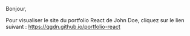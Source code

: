 Bonjour, 

Pour visualiser le site du portfolio React de John Doe, cliquez sur le lien suivant : https://qgdn.github.io/portfolio-react 
